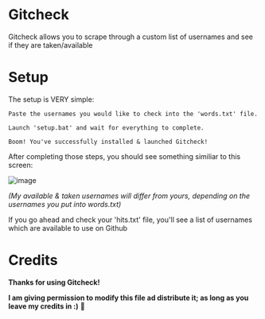 # Gitcheck
Gitcheck allows you to scrape through a custom list of usernames and see if they are taken/available
# Setup
The setup is VERY simple:

    Paste the usernames you would like to check into the 'words.txt' file.
    
    Launch 'setup.bat' and wait for everything to complete.
    
    Boom! You've successfully installed & launched Gitcheck!
    
After completing those steps, you should see something similiar to this screen:
 
![image](https://user-images.githubusercontent.com/75194878/115962196-18437300-a512-11eb-9898-7c2e0edd28c8.png)

*(My available & taken usernames will differ from yours, depending on the usernames you put into words.txt)* 

If you go ahead and check your 'hits.txt' file, you'll see a list of usernames which are available to use on Github

# Credits
**Thanks for using Gitcheck!**

**I am giving permission to modify this file ad distribute it; as long as you leave my credits in :)** 🤠
    
